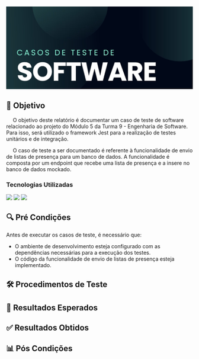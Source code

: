 <p align="center">
  <img src="./images/cover.jpg" alt="my banner">
</p>


## 🎯 Objetivo 

&emsp; O objetivo deste relatório é documentar um caso de teste de software relacionado ao projeto do Módulo 5 da Turma 9 - Engenharia de Software. Para isso, será utilizado o framework Jest para a realização de testes unitários e de integração.


&emsp; O caso de teste a ser documentado é referente à funcionalidade de envio de listas de presença para um banco de dados. A funcionalidade é composta por um endpoint que recebe uma lista de presença e a insere no banco de dados mockado.

### Tecnologias Utilizadas

![](https://img.shields.io/badge/javascript-%23323330.svg?style=for-the-badge&logo=javascript&logoColor=%23F7DF1E)
![](https://img.shields.io/badge/express.js-%23404d59.svg?style=for-the-badge&logo=express&logoColor=%2361DAFB)
![](https://img.shields.io/badge/-jest-%23C21325?style=for-the-badge&logo=jest&logoColor=white)


## 🔍 Pré Condições 
Antes de executar os casos de teste, é necessário que:

- O ambiente de desenvolvimento esteja configurado com as dependências necessárias para a execução dos testes.
- O código da funcionalidade de envio de listas de presença esteja implementado.

## 🛠️ Procedimentos de Teste

## 💭 Resultados Esperados

## ✅ Resultados Obtidos

## 📊 Pós Condições